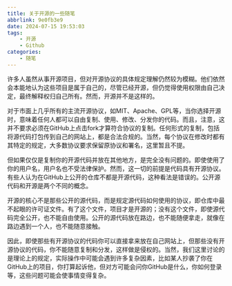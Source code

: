 ```yaml
---
title: 关于开源的一些随笔
abbrlink: 9e0fb3e9
date: 2024-07-15 19:53:03
tags: 
    - 开源
    - Github
categories: 
    - 随笔
---
```


许多人虽然从事开源项目，但对开源协议的具体规定理解仍然较为模糊。他们依然会本能地认为这些项目是属于自己的，尽管已经开源，但仍觉得使用权限由自己决定，最终解释权归自己所有。然而，开源并不是这样的。

对于市面上几乎所有的主流开源协议，如MIT、Apache、GPL等，当你选择开源时，意味着任何人都可以自由复制、使用、修改、分发你的代码。而且，注意，这并不要求必须在GitHub上点击fork才算符合协议的复制。任何形式的复制，包括将源代码打包传到自己的网站上，都是合法合规的。当然，每个协议在修改时都有其特定的规定，大多数协议要求保留原协议和署名，这里暂且不提。

但如果仅仅是复制你的开源代码并放在其他地方，是完全没有问题的。即使使用了你的用户名，用户名也不受法律保护。然而，这一切的前提是代码具有开源协议。有些人认为在GitHub上公开的仓库不都是开源代码，这种看法是错误的。公开源代码和开源是两个不同的概念。

开源的核心不是那些公开的源代码，而是规定源代码如何使用的协议，即仓库中最不起眼的许可证文件。有了这个文件，项目才是开源的；没有这个文件，即使源代码完全公开，也不能自由使用。公开的源代码放在路边，也不能随便拿走，就像在路边遇到一个人，也不能随意接触。

因此，即使那些有开源协议的代码你可以直接拿来放在自己网站上，但那些没有开源协议的代码，你不能随意复制和分发，这样做是侵权的。当然，我们这里讨论的是理论上的规定，实际操作中可能会遇到许多复杂因素，比如某人抄袭了你在GitHub上的项目，你打算起诉他，但对方可能会问你GitHub是什么，你如何登录等，这些问题可能会使事情变得复杂。